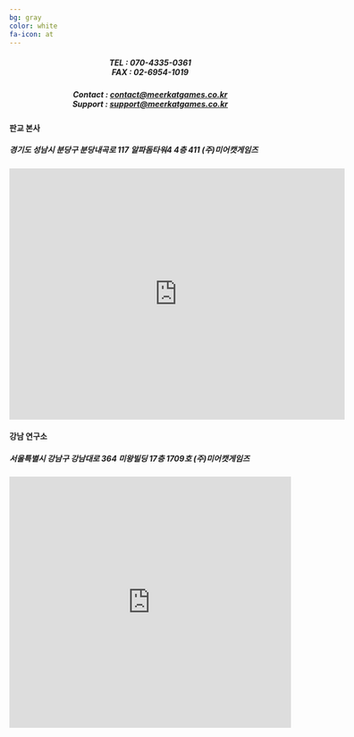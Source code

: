 ```yaml
---
bg: gray
color: white
fa-icon: at
---
```

<style type="text/scc">
   @import url(//fonts.googleapis.com/earlyaccess/jejugothic.css);
   .jg{
   font-family: 'Jeju Gothic', sans-serif; 
   text-shadow: 2px 2px 2px gray;
   }
</style>

<div style="width:100%; text-align:center;">
<h5 class="jg">TEL : 070-4335-0361<br/>FAX : 02-6954-1019</h5>
</div>
<div style="width:100%; text-align:center;">
<h5 class="jg">Contact : <a href="mailto:contact@meerkatgames.co.kr">contact@meerkatgames.co.kr</a><br/>Support : <a href="mailto:Support : support@meerkatgames.co.kr">support@meerkatgames.co.kr</a></h5>
</div>
<p></p>

<h4 class="jg">판교 본사</h4>
<div style="width:100%;">
<h5 class="jg">경기도 성남시 분당구 분당내곡로 117 알파돔타워4 4층 411 (주)미어캣게임즈</h5>
</div>
<iframe src="https://www.google.com/maps/embed?pb=!1m18!1m12!1m3!1d1584.9066541082352!2d127.11116065822789!3d37.39424712590817!2m3!1f0!2f0!3f0!3m2!1i1024!2i768!4f13.1!3m3!1m2!1s0x0%3A0x0!2zMzfCsDIzJzM5LjMiTiAxMjfCsDA2JzQ0LjEiRQ!5e0!3m2!1sko!2skr!4v1536204041954" width="600" height="450" frameborder="0" style="border:0" allowfullscreen></iframe>
<div style="width:100%; text-align:center;">
</div>
<p></p>
<h4 class="jg">강남 연구소</h4>
<div style="width:100%;">
<h5 class="jg">서울특별시 강남구 강남대로 364 미왕빌딩 17층 1709호 (주)미어캣게임즈</h5>
</div>
<iframe src="https://www.google.com/maps/embed?pb=!1m18!1m12!1m3!1d1582.7612505906102!2d127.02859328696883!3d37.495592997464044!2m3!1f0!2f0!3f0!3m2!1i1024!2i768!4f13.1!3m3!1m2!1s0x0%3A0x0!2zMzfCsDI5JzQ0LjEiTiAxMjfCsDAxJzQ1LjciRQ!5e0!3m2!1sko!2skr!4v1533521760110" width="100%" height="450" frameborder="0" style="border:0" allowfullscreen></iframe>




<!--
<table width="100%" border="0">
  <tr>
    <td width="35%"><h5>서울특별시 강남구 강남대로 364 미왕빌딩 17층 (주)미어캣게임즈</h5></td>
    <td width="25%"><h5><p>TEL : 070-4335-0361</P><p>FAX : </p></h5></td>
    <td width="40%"><h5><p>Contact : <a href="mailto:contact@meerkatgames.co.kr">contact@meerkatgames.co.kr</a></p><p>Support : <a href="mailto:Support : support@meerkatgames.co.kr">support@meerkatgames.co.kr</a></P></h5></td>
  </tr>
  </table>
-->
